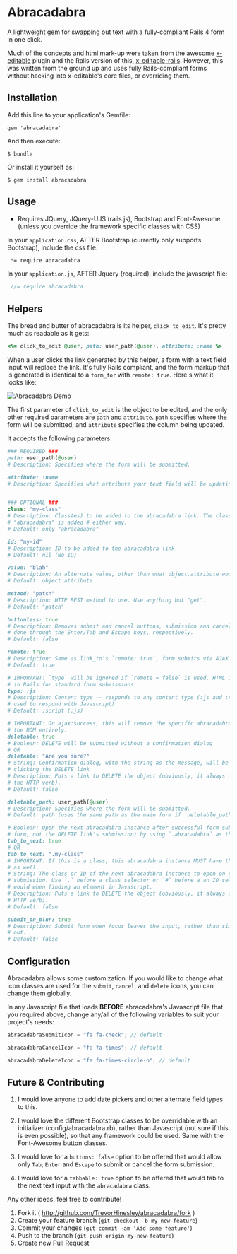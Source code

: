 # Abracadabra

A lightweight gem for swapping out text with a fully-compliant Rails 4 form in one click.

Much of the concepts and html mark-up were taken from the awesome [x-editable](http://vitalets.github.io/x-editable/) plugin and the Rails version of this, [x-editable-rails](https://github.com/werein/x-editable-rails). However, this was written from the ground up and uses fully Rails-compliant forms without hacking into x-editable's core files, or overriding them.

## Installation

Add this line to your application's Gemfile:

    gem 'abracadabra'

And then execute:

    $ bundle

Or install it yourself as:

    $ gem install abracadabra

## Usage

* Requires JQuery, JQuery-UJS (rails.js), Bootstrap and Font-Awesome (unless you override the framework specific classes with CSS)

In your `application.css`, AFTER Bootstrap (currently only supports Bootstrap), include the css file:

```css
 *= require abracadabra
```

In your `application.js`, AFTER Jquery (required), include the javascript file:

```js
 //= require abracadabra
```

## Helpers

The bread and butter of abracadabra is its helper, `click_to_edit`. It's pretty much as readable as it gets:

```ruby
<%= click_to_edit @user, path: user_path(@user), attribute: :name %>
```

When a user clicks the link generated by this helper, a form with a text field input will replace the link. It's fully Rails compliant, and the form markup that is generated is identical to a `form_for` with `remote: true`. Here's what it looks like:

![Abracadabra Demo](http://recordit.co/CbgPTahYix.gif "Abracadabra Demo")

The first parameter of `click_to_edit` is the object to be edited, and the only other required parameters are `path` and `attribute`. `path` specifies where the form will be submitted, and `attribute` specifies the column being updated.

It accepts the following parameters:

```ruby
### REQUIRED ###
path: user_path(@user)
# Description: Specifies where the form will be submitted.

attribute: :name
# Description: Specifies what attribute your text field will be updating.


### OPTIONAL ###
class: "my-class"
# Description: Class(es) to be added to the abracadabra link. The class 
# "abracadabra" is added # either way.
# Default: only "abracadabra"

id: "my-id"
# Description: ID to be added to the abracadabra link.
# Default: nil (No ID)

value: "blah"
# Description: An alternate value, other than what object.attribute would return.
# Default: object.attribute

method: "patch"
# Description: HTTP REST method to use. Use anything but "get".
# Default: "patch"

buttonless: true
# Description: Removes submit and cancel buttons, submission and cancellation is then 
# done through the Enter/Tab and Escape keys, respectively.
# Default: false

remote: true
# Description: Same as link_to's `remote: true`, form submits via AJAX.
# Default: true

# IMPORTANT: `type` will be ignored if `remote = false` is used. HTML is the default 
# in Rails for standard form submissions.
type: :js
# Description: Content type -- responds to any content type (:js and :script can both be 
# used to respond with Javascript).
# Default: :script (:js)

# IMPORTANT: On ajax:success, this will remove the specific abracadabra instance from 
# the DOM entirely.
deletable: true
# Boolean: DELETE will be submitted without a confirmation dialog
# OR
deletable: "Are you sure?"
# String: Confirmation dialog, with the string as the message, will be displayed after 
# clicking the DELETE link
# Description: Puts a link to DELETE the object (obviously, it always uses DELETE as 
# the HTTP verb).
# Default: false

deletable_path: user_path(@user)
# Description: Specifies where the form will be submitted. 
# Default: path (uses the same path as the main form if `deletable_path` isn't declared).

# Boolean: Open the next abracadabra instance after successful form submission (main 
# form, not the DELETE link's submission) by using `.abracadabra` as the selector.
tab_to_next: true
# OR
tab_to_next: ".my-class"
# IMPORTANT: If this is a class, this abracadabra instance MUST have the same class
# as well.
# String: The class or ID of the next abracadabra instance to open on succesful form 
# submission. Use `.` before a class selector or `#` before a an ID selector just as you 
# would when finding an element in Javascript.
# Description: Puts a link to DELETE the object (obviously, it always uses DELETE as the 
# HTTP verb).
# Default: false

submit_on_blur: true
# Description: Submit form when focus leaves the input, rather than simply closing it
# out.
# Default: false
```

## Configuration

Abracadabra allows some customization. If you would like to change what icon classes are used for the `submit`, `cancel`, and `delete` icons, you can change them globally. 

In any Javascript file that loads **BEFORE** abracadabra's Javascript file that you required above, change any/all of the following variables to suit your project's needs:

```javascript
abracadabraSubmitIcon = "fa fa-check"; // default

abracadabraCancelIcon = "fa fa-times"; // default

abracadabraDeleteIcon = "fa fa-times-circle-o"; // default
```

## Future & Contributing

1. I would love anyone to add date pickers and other alternate field types to this.

2. I would love the different Bootstrap classes to be overridable with an initializer (config/abracadabra.rb), rather than Javascript (not sure if this is even possible), so that any framework could be used. Same with the Font-Awesome button classes.

3. I would love for a `buttons: false` option to be offered that would allow only `Tab`, `Enter` and `Escape` to submit or cancel the form submission.

4. I would love for a `tabbable: true` option to be offered that would tab to the next text input with the `abracadabra` class.

Any other ideas, feel free to contribute!

1. Fork it ( http://github.com/TrevorHinesley/abracadabra/fork )
2. Create your feature branch (`git checkout -b my-new-feature`)
3. Commit your changes (`git commit -am 'Add some feature'`)
4. Push to the branch (`git push origin my-new-feature`)
5. Create new Pull Request
